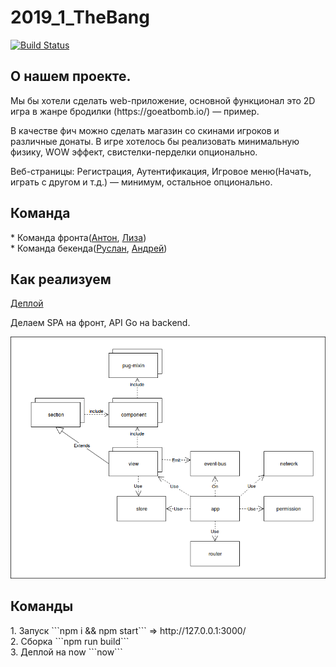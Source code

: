 # 2019_1_TheBang

[![Build Status](https://travis-ci.org/frontend-park-mail-ru/2019_1_TheBang.svg?branch=T15)](https://travis-ci.org/frontend-park-mail-ru/2019_1_TheBang)

<h2>О нашем проекте.</h2> 
Мы бы хотели сделать web-приложение, основной функционал это 2D игра в жанре бродилки (https://goeatbomb.io/) — пример.

В качестве фич можно сделать магазин со скинами игроков и различные донаты. 
В игре хотелось бы реализовать минимальную физику, WOW эффект, свистелки-перделки опционально.

Веб-страницы: Регистрация, Аутентификация, Игровое меню(Начать, играть с другом и т.д.) — минимум, остальное опционально.

<h2>Команда</h2>
* Команда фронта(<a href="https://github.com/AntonOcean">Антон</a>, <a href="https://github.com/Liza-Shch">Лиза</a>) <br>
* Команда бекенда(<a href="https://github.com/Ruslan2702">Руслан</a>, <a href="https://github.com/Surfingbird">Андрей</a>)

<h2>Как реализуем</h2>
<a href="https://the-bang.herokuapp.com/">Деплой</a>

Делаем SPA на фронт, API Go на backend.

![alt text](https://github.com/frontend-park-mail-ru/2019_1_TheBang/blob/T38/BangFrontend.png)

<h2>Команды</h2>
1. Запуск ```npm i && npm start``` => http://127.0.0.1:3000/ <br>
2. Сборка ```npm run build``` <br>
3. Деплой на now ```now```<br>

